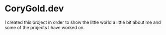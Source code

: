 # CoryGold.dev

I created this project in order to show the little world a little bit about me and some of the projects I have worked on. 




